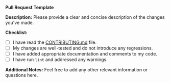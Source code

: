 **Pull Request Template**

**Description:**
Please provide a clear and concise description of the changes you've made.

**Checklist:**
* [ ] I have read the [CONTRIBUTING.md](CONTRIBUTING.md) file.
* [ ] My changes are well-tested and do not introduce any regressions.
* [ ] I have added appropriate documentation and comments to my code.
* [ ] I have run `lint` and addressed any warnings.

**Additional Notes:**
Feel free to add any other relevant information or questions here.
